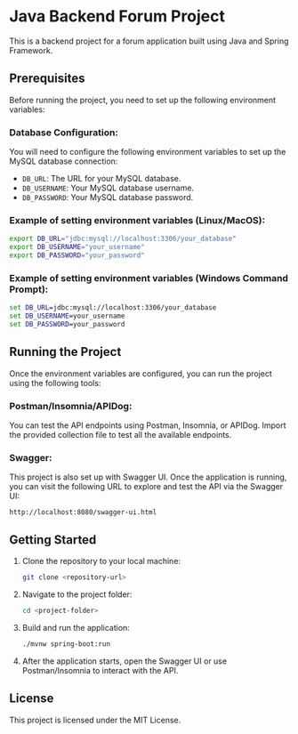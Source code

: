 
# Java Backend Forum Project

This is a backend project for a forum application built using Java and Spring Framework.

## Prerequisites

Before running the project, you need to set up the following environment variables:

### Database Configuration:
You will need to configure the following environment variables to set up the MySQL database connection:

- `DB_URL`: The URL for your MySQL database.
- `DB_USERNAME`: Your MySQL database username.
- `DB_PASSWORD`: Your MySQL database password.

### Example of setting environment variables (Linux/MacOS):

```bash
export DB_URL="jdbc:mysql://localhost:3306/your_database"
export DB_USERNAME="your_username"
export DB_PASSWORD="your_password"
```

### Example of setting environment variables (Windows Command Prompt):

```cmd
set DB_URL=jdbc:mysql://localhost:3306/your_database
set DB_USERNAME=your_username
set DB_PASSWORD=your_password
```

## Running the Project

Once the environment variables are configured, you can run the project using the following tools:

### Postman/Insomnia/APIDog:
You can test the API endpoints using Postman, Insomnia, or APIDog. Import the provided collection file to test all the available endpoints.

### Swagger:
This project is also set up with Swagger UI. Once the application is running, you can visit the following URL to explore and test the API via the Swagger UI:

```
http://localhost:8080/swagger-ui.html
```

## Getting Started

1. Clone the repository to your local machine:
    ```bash
    git clone <repository-url>
    ```

2. Navigate to the project folder:
    ```bash
    cd <project-folder>
    ```

3. Build and run the application:
    ```bash
    ./mvnw spring-boot:run
    ```

4. After the application starts, open the Swagger UI or use Postman/Insomnia to interact with the API.

## License

This project is licensed under the MIT License.
